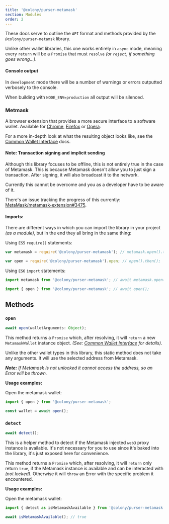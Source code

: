 ```yaml
---
title: '@colony/purser-metamask'
section: Modules
order: 2
---
```


These docs serve to outline the `API` format and methods provided by the `@colony/purser-metamsk` library.

Unlike other wallet libraries, this one works entirely in `async` mode, meaning every `return` will be a `Promise` that must `resolve` _(or `reject`, if something goes wrong...)_.

#### Console output

In `development` mode there will be a number of warnings or errors outputted verbosely to the console.

When building with `NODE_ENV=production` all output will be silenced.

### Metmask

A browser extension that provides a more secure interface to a software wallet. Available for [Chrome](https://chrome.google.com/webstore/detail/metamask/nkbihfbeogaeaoehlefnkodbefgpgknn), [Firefox](https://addons.mozilla.org/en-US/firefox/addon/ether-metamask/) or [Opera](https://addons.opera.com/en/extensions/details/metamask/).

For a more in-depth look at what the resulting object looks like, see the [Common Wallet Interface](https://docs.colony.io/purser/interface-common-wallet-interface/) docs.

#### Note: Transaction signing and implicit sending

Although this library focuses to be offline, this is not entirely true in the case of Metamask. This is because Metamask doesn't allow you to just sign a transaction. After signing, it will also broadcast it to the network.

Currently this cannot be overcome and you as a developer have to be aware of it.

There's an issue tracking the progress of this currently: [MetaMask/metamask-extension#3475](https://github.com/MetaMask/metamask-extension/issues/3475).

#### Imports:

There are different ways in which you can import the library in your project _(as a module)_, but in the end they all bring in the same thing:

Using `ES5` `require()` statements:
```js
var metamask = require('@colony/purser-metamask'); // metamask.open().then();

var open = require('@colony/purser-metamask').open; // open().then();
```

Using `ES6` `import` statements:
```js
import metamask from '@colony/purser-metamask'; // await metamask.open();

import { open } from '@colony/purser-metamask'; // await open();
```

## Methods

### `open`

```js
await open(walletArguments: Object);
```

This method returns a `Promise` which, after resolving, it will `return` a new `MetamaskWallet` instance object. _(See: [Common Wallet Interface](https://docs.colony.io/purser/interface-common-wallet-interface/) for details)_.

Unlike the other wallet types in this library, this static method does not take any arguments. It will use the selected address from Metamask.

_**Note:** If Metamask is not unlocked it cannot access the address, so an Error will be thrown._

**Usage examples:**

Open the metamask wallet:
```js
import { open } from '@colony/purser-metamask';

const wallet = await open();
```

### `detect`

```js
await detect();
```

This is a helper method to detect if the Metamask injected `web3` proxy instance is available. It's not necessary for you to use since it's baked into the library, it's just exposed here for convenience.

This method returns a `Promise` which, after resolving, it will `return` only return `true`, if the Metamask instance is available and can be interacted with _(not locked)_. Otherwise it will `throw` an Error with the specific problem it encountered.

**Usage examples:**

Open the metamask wallet:
```js
import { detect as isMetamaskAvailable } from '@colony/purser-metamask';

await isMetamaskAvailable(); // true
```
